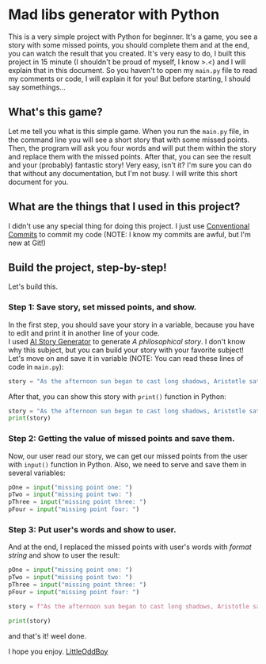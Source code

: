 # Mad libs generator with Python
This is a very simple project with Python for beginner. It's a game, you see a story with some missed points, you should complete them and at the end, you can watch the result that you created. It's very easy to do, I built this project in 15 minute (I shouldn't be proud of myself, I know >.<) and I will explain that in this document. So you haven't to open my `main.py` file to read my comments or code, I will explain it for you! But before starting, I should say somethings...

## What's this game?
Let me tell you what is this simple game. When you run the `main.py` file, in the command line you will see a short story that with some missed points. Then, the program will ask you four words and will put them within the story and replace them with the missed points. After that, you can see the result and your (probably) fantastic story! Very easy, isn't it? I'm sure you can do that without any documentation, but I'm not busy. I will write this short document for you.

## What are the things that I used in this project?
I didn't use any special thing for doing this project. I just use [Conventional Commits](https://www.conventionalcommits.org/en/v1.0.0/) to commit my code (NOTE: I know my commits are awful, but I'm new at Git!)

## Build the project, step-by-step!
Let's build this.

### Step 1: Save story, set missed points, and show.
In the first step, you should save your story in a variable, because you have to edit and print it in another line of your code. <br>
I used [AI Story Generator](https://www.aistorygenerator.org/) to generate *A philosophical story*. I don't know why this subject, but you can build your story with your favorite subject!
Let's move on and save it in variable (NOTE: You can read these lines of code in `main.py`):
```python
story = "As the afternoon sun began to cast long shadows, Aristotle sat silently, engrossed in .... contemplation. He realized that Socrates' words had touched upon a .... truth. Happiness, ... desirable, was not the ultimate goal. It was merely a byproduct of a life dedicated to the pursuit of knowledge and .... ."
```

After that, you can show this story with `print()` function in Python:
```python
story = "As the afternoon sun began to cast long shadows, Aristotle sat silently, engrossed in .... contemplation. He realized that Socrates' words had touched upon a .... truth. Happiness, ... desirable, was not the ultimate goal. It was merely a byproduct of a life dedicated to the pursuit of knowledge and .... ."
print(story)
```

### Step 2: Getting the value of missed points and save them.
Now, our user read our story, we can get our missed points from the user with `input()` function in Python. Also, we need to serve and save them in several variables:
```python
pOne = input("missing point one: ")
pTwo = input("missing point two: ")
pThree = input("missing point three: ")
pFour = input("missing point four: ")
```

### Step 3: Put user's words and show to user.
And at the end, I replaced the missed points with user's words with *format string* and show to user the result:
```python
pOne = input("missing point one: ")
pTwo = input("missing point two: ")
pThree = input("missing point three: ")
pFour = input("missing point four: ")

story = f"As the afternoon sun began to cast long shadows, Aristotle sat silently, engrossed in {pOne} contemplation. He realized that Socrates' words had touched upon a {pTwo} truth. Happiness, {pThree} desirable, was not the ultimate goal. It was merely a byproduct of a life dedicated to the pursuit of knowledge and {pFour} ."

print(story)
```
and that's it! weel done.


I hope you enjoy. [LittleOddBoy](https://github.com/LittleOddBoy)